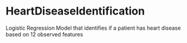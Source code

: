 # HeartDiseaseIdentification
Logistic Regression Model that identifies if a patient has heart disease based on 12 observed features
